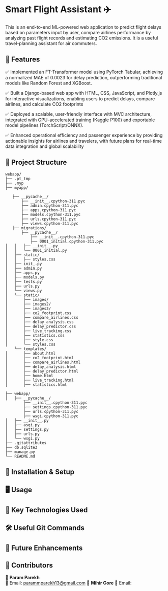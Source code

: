 
# **Smart Flight Assistant ✈️** 
This is an end-to-end ML-powered web application to predict flight delays based on parameters input by user, compare airlines performance by analyzing past flight records and estimating CO2 emissions. It is a useful travel-planning assistant for air commuters. 

## **📌 Features**  
✅ Implemented an FT-Transformer model using PyTorch Tabular, achieving a normalized MAE of 0.0023 for delay prediction, outperforming traditional models like Random Forest and XGBoost.

✅ Built a Django-based web app with HTML, CSS, JavaScript, and Plotly.js for interactive visualizations, enabling users to
 predict delays, compare airlines, and calculate CO2 footprints

✅  Deployed a scalable, user-friendly interface with MVC architecture, integrated with GPU-accelerated training (Kaggle
 P100) and exportable model pipelines (TorchScript/ONNX).

✅ Enhanced operational efficiency and passenger experience by providing actionable insights for airlines and travelers, with
 future plans for real-time data integration and global scalability
 

## **📂 Project Structure** 
```
webapp/
├── .pt_tmp
├── .myp
├── myapp/

   ├── __pycache__/
       ├── __init__.cpython-311.pyc
       ├── admin.cpython-311.pyc
       ├── apps.cpython-311.pyc
       ├── models.cpython-311.pyc
       ├── urls.cpython-311.pyc
       ├── views.cpython-311.pyc
   ├── migrations/
       ├── __pycache__/
           ├── __init__.cpython-311.pyc
           ├── 0001_initial.cpython-311.pyc
│   │   ├── __init__.py
│   │   └── 0001_initial.py
│   ├── static/
│   │   ├── styles.css
│   ├── init_.py
│   ├── admin.py
│   ├── apps.py
│   ├── models.py
│   ├── tests.py
│   ├── urls.py
│   └── views.py
│   └── static/
│       ├── images/
│       ├── images2/
│       ├── images3/
│       ├── co2_footprint.css
│       ├── compare_airlines.css
│       ├── delay_analysis.css
│       ├── delay_predictor.css
│       ├── live_tracking.css
│       ├── statistics.css
│       ├── style.css
│       └── styles.css
    └── templates/
│       ├── about.html
│       ├── co2_footprint.html
│       ├── compare_airlines.html
│       ├── delay_analysis.html
│       ├── delay_predictor.html
│       ├── home.html
│       ├── live_tracking.html
│       ├── statistics.html

├── webapp/
│   ├── __pycache__/
        ├── __init__.cpython-311.pyc
        ├── settings.cpython-311.pyc
        ├── urls.cpython-311.pyc
        ├── wsgi.cpython-311.pyc
│   ├── __init__.py
│   ├── asgi.py
│   ├── settings.py
│   ├── urls.py
│   └── wsgi.py
├── .gitattributes
├── db.sqlite3
├── manage.py
└── README.md
```


## **🚀 Installation & Setup**

## **🖥️ Usage**

## **📌 Key Technologies Used**

## **🛠️ Useful Git Commands**

## **🚀 Future Enhancements**  

## **📌 Contributors** 
👤 **Param Parekh**   
📧 Email: parammparekh13@gmail.com
👤 **Mihir Gore** 
📧 Email: 



